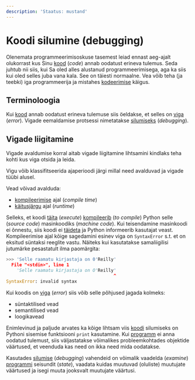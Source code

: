 ```yaml
---
description: 'Staatus: mustand'
---
```


# Koodi silumine \(debugging\)

Olenemata programmeerimisoskuse tasemest leiad ennast aeg-ajalt olukorrast kus Sinu [kood](terminid/sonastik/kood-code.md) \(_code_\) annab oodatust erineva tulemus. Seda juhtub nii siis, kui Sa oled alles alustanud programmeerimisega, aga ka siis kui oled selles juba vana kala. See on täiesti normaalne. Vea võib teha \(ja teebki\) iga programmeerija ja mistahes [kodeerimise](terminid/sonastik/kodeerimine-coding.md) käigus.

## Terminoloogia

Kui [kood](terminid/sonastik/kood-code.md) annab oodatust erineva tulemuse siis öeldakse, et selles on [viga](terminid/sonastik/viga-error.md) \(_error_\). Vigade eemaldamise protsessi nimetatakse [silumiseks](terminid/sonastik/siluma-to-debug.md) \(_debugging_\).

## Vigade liigitamine

Vigade avaldumise korral aitab vigade liigitamine lihtsamini kindlaks teha kohti kus viga otsida ja leida.

Vigu võib klassifitseerida ajaperioodi järgi millal need avalduvad ja vigade tüübi alusel.

Vead võivad avalduda:

* [kompileerimise](terminid/sonastik/kompileerima-to-compile.md) ajal \(_compile time_\) 
* [käitusjärgu](terminid/sonastik/kaeitusjaerk-runtime.md) ajal \(_runtime_\)

Selleks, et koodi [täita](terminid/sonastik/taeitmine-execution.md) \(_execute_\) [kompileerib](terminid/sonastik/kompileerima-to-compile.md) \(_to compile_\) Python selle \(_source code_\) masinkoodiks \(_machine code_\). Kui teisendamine masinkoodi ei õnnestu, siis koodi ei [täideta](terminid/sonastik/taeitmine-execution.md) ja Python informeerib kasutajat veast. Kompileerimise ajal kõige sagedamini esinev viga on `SyntaxError` s.t. et on eksitud süntaksi reeglite vastu. Näiteks kui kasutatakse samaliigilisi jutumärke pesastatult ilma paomärgita:

```python
>>> 'Selle raamatu kirjastaja on 0'Reilly'
  File "<stdin>", line 1
    'Selle raamatu kirjastaja on O'Reilly'
                                         ^
SyntaxError: invalid syntax
```

Kui koodis on [viga](terminid/sonastik/viga-error.md) \(_error_\) siis võib selle põhjused jagada kolmeks:

* süntaktilised vead
* semantilised vead
* loogikavead



Enimlevinud ja paljude arvates ka kõige lihtsam viis [koodi](terminid/sonastik/kood-code.md) silumiseks on Pythoni sisemise funktsiooni `print` kasutamine. Kui [programm](terminid/sonastik/programm-program.md) ei anna oodatud tulemust, siis väljastatakse võimalikes probleemkohtades objektide väärtused, et veenduda kas need on ikka need mida oodatakse. 

Kasutades [silumise](terminid/sonastik/siluma-to-debug.md) \(_debugging_\) vahendeid on võimalik vaadelda \(_examine_\) [programmi](terminid/sonastik/programm-program.md) seisundit \(_state_\), vaadata kuidas muutuvad \(oluliste\) muutujate väärtused ja isegi muuta jooksvalt muutujate väärtusi.

